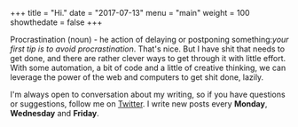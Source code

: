 +++
title = "Hi."
date = "2017-07-13"
menu = "main"
weight = 100
showthedate = false
+++

Procrastination (noun) - he action of delaying or postponing something:*your first tip is to avoid procrastination*. That's nice. But I have shit that needs to get done, and there are rather clever ways to get through it with little effort. With some automation, a bit of code and a little of creative thinking, we can leverage the power of the web and computers to get shit done, lazily.

I'm always open to conversation about my writing, so if you have questions or suggestions, follow me on [Twitter](https://www.twitter.com/cleverlaziness). I write new posts every **Monday**, **Wednesday** and **Friday**.
